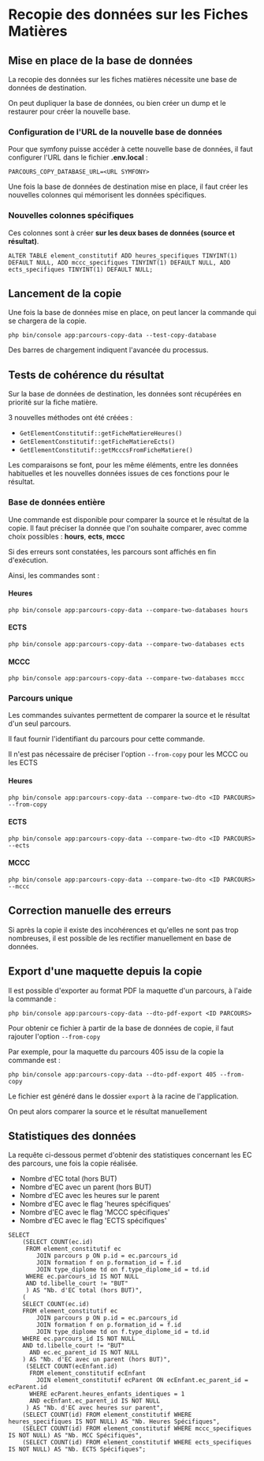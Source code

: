 # Recopie des données sur les Fiches Matières

## Mise en place de la base de données

La recopie des données sur les fiches matières nécessite
une base de données de destination.

On peut dupliquer la base de données, ou bien créer un dump
et le restaurer pour créer la nouvelle base.

### Configuration de l'URL de la nouvelle base de données

Pour que symfony puisse accéder à cette nouvelle base de données,
il faut configurer l'URL dans le fichier **.env.local** :

`PARCOURS_COPY_DATABASE_URL=<URL SYMFONY>`

Une fois la base de données de destination mise en place, il faut créer
les nouvelles colonnes qui mémorisent les données spécifiques.

### Nouvelles colonnes spécifiques

Ces colonnes sont à créer **sur les deux bases de données (source et résultat)**.

`ALTER TABLE element_constitutif
ADD heures_specifiques TINYINT(1) DEFAULT NULL,
ADD mccc_specifiques TINYINT(1) DEFAULT NULL,
ADD ects_specifiques TINYINT(1) DEFAULT NULL;`

## Lancement de la copie

Une fois la base de données mise en place, on peut lancer la commande
qui se chargera de la copie.

`php bin/console app:parcours-copy-data --test-copy-database`

Des barres de chargement indiquent l'avancée du processus.

## Tests de cohérence du résultat

Sur la base de données de destination, les données sont récupérées en priorité sur la fiche matière.

3 nouvelles méthodes ont été créées :

- `GetElementConstitutif::getFicheMatiereHeures()`
- `GetElementConstitutif::getFicheMatiereEcts()`
- `GetElementConstitutif::getMcccsFromFicheMatiere()`

Les comparaisons se font, pour les même éléments, entre les données habituelles et les nouvelles données issues de ces fonctions pour le résultat.

### Base de données entière

Une commande est disponible pour comparer la source et le résultat de la copie.
Il faut préciser la donnée que l'on souhaite comparer, avec comme choix possibles : **hours**, **ects**, **mccc**

Si des erreurs sont constatées, les parcours sont affichés
en fin d'exécution.

Ainsi, les commandes sont :

#### Heures

`php bin/console app:parcours-copy-data --compare-two-databases hours`

#### ECTS

`php bin/console app:parcours-copy-data --compare-two-databases ects`

#### MCCC

`php bin/console app:parcours-copy-data --compare-two-databases mccc`

### Parcours unique

Les commandes suivantes permettent de comparer la source et le résultat
d'un seul parcours.

Il faut fournir l'identifiant du parcours pour cette commande.

Il n'est pas nécessaire de préciser l'option `--from-copy` pour les MCCC ou les ECTS

#### Heures

`php bin/console app:parcours-copy-data --compare-two-dto <ID PARCOURS> --from-copy`

#### ECTS

`php bin/console app:parcours-copy-data --compare-two-dto <ID PARCOURS> --ects`

#### MCCC

`php bin/console app:parcours-copy-data --compare-two-dto <ID PARCOURS> --mccc`

## Correction manuelle des erreurs

Si après la copie il existe des incohérences et qu'elles ne sont pas trop nombreuses, il est possible de les rectifier manuellement en base de données.

## Export d'une maquette depuis la copie

Il est possible d'exporter au format PDF la maquette d'un parcours,
à l'aide la commande :

`php bin/console app:parcours-copy-data --dto-pdf-export <ID PARCOURS>`

Pour obtenir ce fichier à partir de la base de données de copie, il faut rajouter l'option `--from-copy`

Par exemple, pour la maquette du parcours 405 issu de la copie la commande est :

`php bin/console app:parcours-copy-data --dto-pdf-export 405 --from-copy`

Le fichier est généré dans le dossier `export` à la racine de l'application.

On peut alors comparer la source et le résultat manuellement

## Statistiques des données

La requête ci-dessous permet d'obtenir des statistiques
concernant les EC des parcours, une fois la copie réalisée.

- Nombre d'EC total (hors BUT)
- Nombre d'EC avec un parent (hors BUT)
- Nombre d'EC avec les heures sur le parent
- Nombre d'EC avec le flag 'heures spécifiques'
- Nombre d'EC avec le flag 'MCCC spécifiques'
- Nombre d'EC avec le flag 'ECTS spécifiques'

```
SELECT 
	(SELECT COUNT(ec.id) 
	 FROM element_constitutif ec
		JOIN parcours p ON p.id = ec.parcours_id
		JOIN formation f on p.formation_id = f.id
		JOIN type_diplome td on f.type_diplome_id = td.id
	 WHERE ec.parcours_id IS NOT NULL
	 AND td.libelle_court != "BUT"
	 ) AS "Nb. d'EC total (hors BUT)",
	(
	SELECT COUNT(ec.id)
	FROM element_constitutif ec
		JOIN parcours p ON p.id = ec.parcours_id
		JOIN formation f on p.formation_id = f.id
		JOIN type_diplome td on f.type_diplome_id = td.id
	WHERE ec.parcours_id IS NOT NULL
	AND td.libelle_court != "BUT"
	  AND ec.ec_parent_id IS NOT NULL
	) AS "Nb. d'EC avec un parent (hors BUT)",
	 (SELECT COUNT(ecEnfant.id)
	  FROM element_constitutif ecEnfant
		JOIN element_constitutif ecParent ON ecEnfant.ec_parent_id = ecParent.id
	  WHERE ecParent.heures_enfants_identiques = 1
	  AND ecEnfant.ec_parent_id IS NOT NULL
	 ) AS "Nb. d'EC avec heures sur parent",
	(SELECT COUNT(id) FROM element_constitutif WHERE heures_specifiques IS NOT NULL) AS "Nb. Heures Spécifiques",
	(SELECT COUNT(id) FROM element_constitutif WHERE mccc_specifiques IS NOT NULL) AS "Nb. MCC Spécifiques",
	(SELECT COUNT(id) FROM element_constitutif WHERE ects_specifiques IS NOT NULL) AS "Nb. ECTS Spécifiques";
```